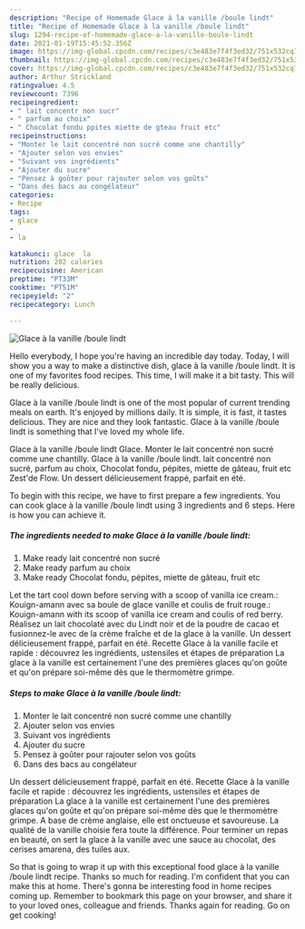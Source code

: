 ```yaml
---
description: "Recipe of Homemade Glace à la vanille /boule lindt"
title: "Recipe of Homemade Glace à la vanille /boule lindt"
slug: 1294-recipe-of-homemade-glace-a-la-vanille-boule-lindt
date: 2021-01-19T15:45:52.356Z
image: https://img-global.cpcdn.com/recipes/c3e483e7f4f3ed32/751x532cq70/glace-a-la-vanille-boule-lindt-photo-principale-de-la-recette.jpg
thumbnail: https://img-global.cpcdn.com/recipes/c3e483e7f4f3ed32/751x532cq70/glace-a-la-vanille-boule-lindt-photo-principale-de-la-recette.jpg
cover: https://img-global.cpcdn.com/recipes/c3e483e7f4f3ed32/751x532cq70/glace-a-la-vanille-boule-lindt-photo-principale-de-la-recette.jpg
author: Arthur Strickland
ratingvalue: 4.5
reviewcount: 7396
recipeingredient:
- " lait concentr non sucr"
- " parfum au choix"
- " Chocolat fondu ppites miette de gteau fruit etc"
recipeinstructions:
- "Monter le lait concentré non sucré comme une chantilly"
- "Ajouter selon vos envies"
- "Suivant vos ingrédients"
- "Ajouter du sucre"
- "Pensez à goûter pour rajouter selon vos goûts"
- "Dans des bacs au congélateur"
categories:
- Recipe
tags:
- glace
- 
- la

katakunci: glace  la 
nutrition: 202 calories
recipecuisine: American
preptime: "PT33M"
cooktime: "PT51M"
recipeyield: "2"
recipecategory: Lunch

---
```



![Glace à la vanille /boule lindt](https://img-global.cpcdn.com/recipes/c3e483e7f4f3ed32/751x532cq70/glace-a-la-vanille-boule-lindt-photo-principale-de-la-recette.jpg)

Hello everybody, I hope you're having an incredible day today. Today, I will show you a way to make a distinctive dish, glace à la vanille /boule lindt. It is one of my favorites food recipes. This time, I will make it a bit tasty. This will be really delicious.

Glace à la vanille /boule lindt is one of the most popular of current trending meals on earth. It's enjoyed by millions daily. It is simple, it is fast, it tastes delicious. They are nice and they look fantastic. Glace à la vanille /boule lindt is something that I've loved my whole life.

Glace à la vanille /boule lindt Glace. Monter le lait concentré non sucré comme une chantilly. Glace à la vanille /boule lindt. lait concentré non sucré, parfum au choix, Chocolat fondu, pépites, miette de gâteau, fruit etc Zest&#39;de Flow. Un dessert délicieusement frappé, parfait en été.


To begin with this recipe, we have to first prepare a few ingredients. You can cook glace à la vanille /boule lindt using 3 ingredients and 6 steps. Here is how you can achieve it.

<!--inarticleads1-->

##### The ingredients needed to make Glace à la vanille /boule lindt:

1. Make ready  lait concentré non sucré
1. Make ready  parfum au choix
1. Make ready  Chocolat fondu, pépites, miette de gâteau, fruit etc


Let the tart cool down before serving with a scoop of vanilla ice cream.: Kouign-amann avec sa boule de glace vanille et coulis de fruit rouge.: Kouign-amann with its scoop of vanilla ice cream and coulis of red berry. Réalisez un lait chocolaté avec du Lindt noir et de la poudre de cacao et fusionnez-le avec de la crème fraîche et de la glace à la vanille. Un dessert délicieusement frappé, parfait en été. Recette Glace à la vanille facile et rapide : découvrez les ingrédients, ustensiles et étapes de préparation La glace à la vanille est certainement l&#39;une des premières glaces qu&#39;on goûte et qu&#39;on prépare soi-même dès que le thermomètre grimpe. 

<!--inarticleads2-->

##### Steps to make Glace à la vanille /boule lindt:

1. Monter le lait concentré non sucré comme une chantilly
1. Ajouter selon vos envies
1. Suivant vos ingrédients
1. Ajouter du sucre
1. Pensez à goûter pour rajouter selon vos goûts
1. Dans des bacs au congélateur


Un dessert délicieusement frappé, parfait en été. Recette Glace à la vanille facile et rapide : découvrez les ingrédients, ustensiles et étapes de préparation La glace à la vanille est certainement l&#39;une des premières glaces qu&#39;on goûte et qu&#39;on prépare soi-même dès que le thermomètre grimpe. A base de crème anglaise, elle est onctueuse et savoureuse. La qualité de la vanille choisie fera toute la différence. Pour terminer un repas en beauté, on sert la glace à la vanille avec une sauce au chocolat, des cerises amarena, des tuiles aux. 

So that is going to wrap it up with this exceptional food glace à la vanille /boule lindt recipe. Thanks so much for reading. I'm confident that you can make this at home. There's gonna be interesting food in home recipes coming up. Remember to bookmark this page on your browser, and share it to your loved ones, colleague and friends. Thanks again for reading. Go on get cooking!
